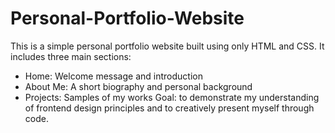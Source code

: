 # Personal-Portfolio-Website
This is a simple personal portfolio website built using only HTML and CSS. It includes three main sections:
- Home: Welcome message and introduction  
- About Me: A short biography and personal background  
- Projects: Samples of my works
   Goal:
 to demonstrate my understanding of frontend design principles and to creatively present myself through code.
